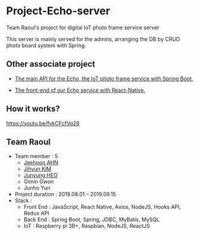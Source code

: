 # Project-Echo-server
Team Raoul's project for digital IoT photo frame service server

This server is mainly served for the admins, arranging the DB by CRUD photo board system with Spring.

## Other associate project

* [The main API for the Echo, the IoT photo frame service with Spring Boot.](https://github.com/Sasquatchy/EchoAPI-server)

* [The front-end of our Echo service with React-Native.](https://github.com/bpond37/React-Native-project-Echo-mobile)

## How it works?
https://youtu.be/fvkCFcfVq28


## Team Raoul
* Team member : 5
  + [Jeehoon AHN](https://github.com/Sasquatchy)
  + [Jihyun KIM](https://github.com/bpond37)
  + [Junyung HEO](https://github.com/hjunyoung92)
  + Gimin Gwon
  + Junho Yun
* Project duration : 2019.08.01 – 2019.09.15
* Stack :
  + Front End : JavaScript, React Native, Axios, NodeJS, Hooks API, Redux API
  + Back End : Spring Boot, Spring, JDBC, MyBatis, MySQL
  + IoT : Raspberry pi 3B+, Raspbian, NodeJS, ReactJS
